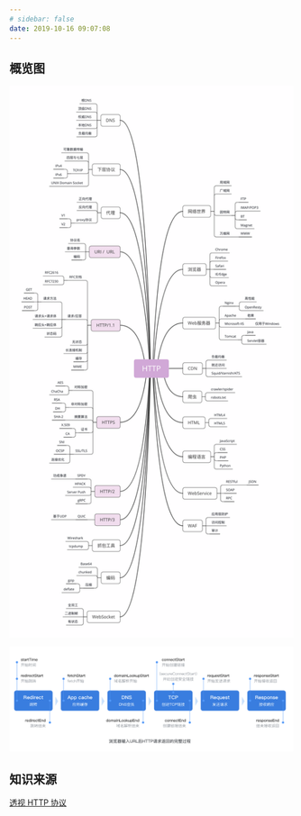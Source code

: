 ```yaml
---
# sidebar: false
date: 2019-10-16 09:07:08
---
```


## 概览图

![](../../assets/http/series/http-overview.png)

![](../../assets/http/load.png)

## 知识来源

[透视 HTTP 协议](https://time.geekbang.org/column/intro/189?utm_source=pinpaizhuanqu&utm_medium=geektime&utm_campaign=guanwang&utm_term=guanwang&utm_content=0511)
